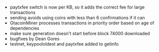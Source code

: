 * paytxfee switch is now per KB, so it adds the correct fee for large transactions
* sending avoids using coins with less than 6 confirmations if it can
* GtacoinMiner processes transactions in priority order based on age of dependencies
* make sure generation doesn't start before block 74000 downloaded
* bugfixes by Dean Gores
* testnet, keypoololdest and paytxfee added to getinfo
